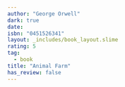 ```yaml
---
author: "George Orwell"
dark: true
date: 
isbn: "0451526341"
layout: _includes/book_layout.slime
rating: 5
tag:
  - book
title: "Animal Farm"
has_review: false
---
```



